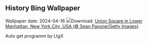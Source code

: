 ## History Bing Wallpaper
Wallpaper date: 2024-04-16
![](https://www.bing.com/th?id=OHR.UnionSquareNYC_DE-DE5106138170_UHD.jpg&w=1000)Download: [Union Square in Lower Manhattan, New York City, USA (© Sean Pavone/Getty Images)](https://www.bing.com/th?id=OHR.UnionSquareNYC_DE-DE5106138170_UHD.jpg)

Auto get programm by LtgX
